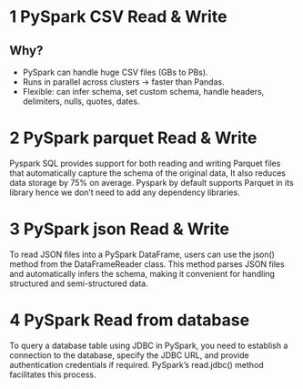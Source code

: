 # 1 PySpark CSV Read & Write

## Why?

* PySpark can handle huge CSV files (GBs to PBs).
* Runs in parallel across clusters → faster than Pandas.
* Flexible: can infer schema, set custom schema, handle headers, delimiters, nulls, quotes, dates.

# 2 PySpark parquet Read & Write 

Pyspark SQL provides support for both reading and writing Parquet files that automatically 
capture the schema of the original data, It also reduces data storage by 75% on average. 
Pyspark by default supports Parquet in its library hence we don’t need to add any dependency
libraries.

# 3 PySpark json Read & Write
To read JSON files into a PySpark DataFrame, users can use the json() method from the 
DataFrameReader class. This method parses JSON files and automatically infers the schema,
making it convenient for handling structured and semi-structured data.

# 4 PySpark  Read from database
To query a database table using JDBC in PySpark, you need to establish a connection to
the database, specify the JDBC URL, and provide authentication credentials if required. 
PySpark’s read.jdbc() method facilitates this process.